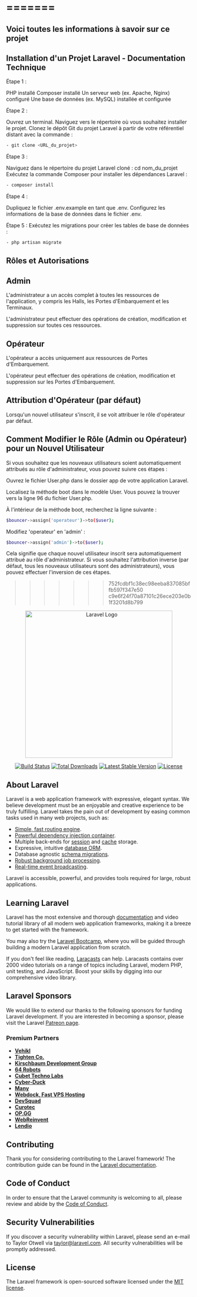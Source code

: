 
=======
=======
## Voici toutes les informations à savoir sur ce projet

## Installation d'un Projet Laravel - Documentation Technique 

 Étape 1 :

PHP installé
Composer installé
Un serveur web (ex. Apache, Nginx) configuré
Une base de données (ex. MySQL) installée et configurée

 Étape 2 :

Ouvrez un terminal.
Naviguez vers le répertoire où vous souhaitez installer le projet.
Clonez le dépôt Git du projet Laravel à partir de votre référentiel distant avec la commande :
```bash
- git clone <URL_du_projet>
```
 Étape 3 :

Naviguez dans le répertoire du projet Laravel cloné :
cd nom_du_projet
Exécutez la commande Composer pour installer les dépendances Laravel :
```bash
- composer install
```
Étape 4 :

Dupliquez le fichier .env.example en tant que .env.
Configurez les informations de la base de données dans le fichier .env.

 Étape 5 :
Exécutez les migrations pour créer les tables de base de données :
```bash
- php artisan migrate
```
## Rôles et Autorisations

## Admin

L'administrateur a un accès complet à toutes les ressources de l'application, y compris les Halls, les Portes d'Embarquement et les Terminaux.

L'administrateur peut effectuer des opérations de création, modification et suppression sur toutes ces ressources.

## Opérateur

L'opérateur a accès uniquement aux ressources de Portes d'Embarquement.

L'opérateur peut effectuer des opérations de création, modification et suppression sur les Portes d'Embarquement.

## Attribution d'Opérateur (par défaut)
Lorsqu'un nouvel utilisateur s'inscrit, il se voit attribuer le rôle d'opérateur par défaut.

## Comment Modifier le Rôle (Admin ou Opérateur) pour un Nouvel Utilisateur
Si vous souhaitez que les nouveaux utilisateurs soient automatiquement attribués au rôle d'administrateur, vous pouvez suivre ces étapes :

Ouvrez le fichier User.php dans le dossier app de votre application Laravel.

Localisez la méthode boot dans le modèle User. Vous pouvez la trouver vers la ligne 96 du fichier User.php.

À l'intérieur de la méthode boot, recherchez la ligne suivante :
```bash
$bouncer->assign('operateur')->to($user);
```
Modifiez 'operateur' en 'admin' :
```bash
$bouncer->assign('admin')->to($user);
```
Cela signifie que chaque nouvel utilisateur inscrit sera automatiquement attribué au rôle d'administrateur. Si vous souhaitez l'attribution inverse (par défaut, tous les nouveaux utilisateurs sont des administrateurs), vous pouvez effectuer l'inversion de ces étapes.
>>>>>>> 752fcdbf1c38ec98eeba837085bffb597f347e50
>>>>>>> c9e6f24f70a87101c26ece203e0b1f3201d8b799
<p align="center"><a href="https://laravel.com" target="_blank"><img src="https://raw.githubusercontent.com/laravel/art/master/logo-lockup/5%20SVG/2%20CMYK/1%20Full%20Color/laravel-logolockup-cmyk-red.svg" width="400" alt="Laravel Logo"></a></p>

<p align="center">
<a href="https://github.com/laravel/framework/actions"><img src="https://github.com/laravel/framework/workflows/tests/badge.svg" alt="Build Status"></a>
<a href="https://packagist.org/packages/laravel/framework"><img src="https://img.shields.io/packagist/dt/laravel/framework" alt="Total Downloads"></a>
<a href="https://packagist.org/packages/laravel/framework"><img src="https://img.shields.io/packagist/v/laravel/framework" alt="Latest Stable Version"></a>
<a href="https://packagist.org/packages/laravel/framework"><img src="https://img.shields.io/packagist/l/laravel/framework" alt="License"></a>
</p>

## About Laravel

Laravel is a web application framework with expressive, elegant syntax. We believe development must be an enjoyable and creative experience to be truly fulfilling. Laravel takes the pain out of development by easing common tasks used in many web projects, such as:

- [Simple, fast routing engine](https://laravel.com/docs/routing).
- [Powerful dependency injection container](https://laravel.com/docs/container).
- Multiple back-ends for [session](https://laravel.com/docs/session) and [cache](https://laravel.com/docs/cache) storage.
- Expressive, intuitive [database ORM](https://laravel.com/docs/eloquent).
- Database agnostic [schema migrations](https://laravel.com/docs/migrations).
- [Robust background job processing](https://laravel.com/docs/queues).
- [Real-time event broadcasting](https://laravel.com/docs/broadcasting).

Laravel is accessible, powerful, and provides tools required for large, robust applications.

## Learning Laravel

Laravel has the most extensive and thorough [documentation](https://laravel.com/docs) and video tutorial library of all modern web application frameworks, making it a breeze to get started with the framework.

You may also try the [Laravel Bootcamp](https://bootcamp.laravel.com), where you will be guided through building a modern Laravel application from scratch.

If you don't feel like reading, [Laracasts](https://laracasts.com) can help. Laracasts contains over 2000 video tutorials on a range of topics including Laravel, modern PHP, unit testing, and JavaScript. Boost your skills by digging into our comprehensive video library.

## Laravel Sponsors

We would like to extend our thanks to the following sponsors for funding Laravel development. If you are interested in becoming a sponsor, please visit the Laravel [Patreon page](https://patreon.com/taylorotwell).

### Premium Partners

- **[Vehikl](https://vehikl.com/)**
- **[Tighten Co.](https://tighten.co)**
- **[Kirschbaum Development Group](https://kirschbaumdevelopment.com)**
- **[64 Robots](https://64robots.com)**
- **[Cubet Techno Labs](https://cubettech.com)**
- **[Cyber-Duck](https://cyber-duck.co.uk)**
- **[Many](https://www.many.co.uk)**
- **[Webdock, Fast VPS Hosting](https://www.webdock.io/en)**
- **[DevSquad](https://devsquad.com)**
- **[Curotec](https://www.curotec.com/services/technologies/laravel/)**
- **[OP.GG](https://op.gg)**
- **[WebReinvent](https://webreinvent.com/?utm_source=laravel&utm_medium=github&utm_campaign=patreon-sponsors)**
- **[Lendio](https://lendio.com)**

## Contributing

Thank you for considering contributing to the Laravel framework! The contribution guide can be found in the [Laravel documentation](https://laravel.com/docs/contributions).

## Code of Conduct

In order to ensure that the Laravel community is welcoming to all, please review and abide by the [Code of Conduct](https://laravel.com/docs/contributions#code-of-conduct).

## Security Vulnerabilities

If you discover a security vulnerability within Laravel, please send an e-mail to Taylor Otwell via [taylor@laravel.com](mailto:taylor@laravel.com). All security vulnerabilities will be promptly addressed.

## License

The Laravel framework is open-sourced software licensed under the [MIT license](https://opensource.org/licenses/MIT).
